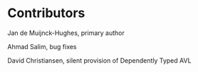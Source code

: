 # Contributors

Jan de Muijnck-Hughes, primary author

Ahmad Salim, bug fixes

David Christiansen, silent provision of Dependently Typed AVL 
